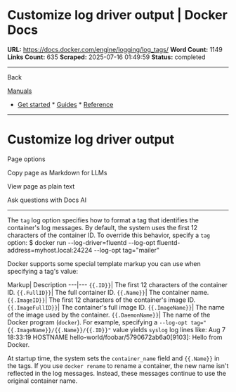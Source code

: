 # Customize log driver output | Docker Docs

**URL:** https://docs.docker.com/engine/logging/log_tags/
**Word Count:** 1149
**Links Count:** 635
**Scraped:** 2025-07-16 01:49:59
**Status:** completed

---

Back

[Manuals](https://docs.docker.com/manuals/)

  * [Get started](https://docs.docker.com/get-started/)   * [Guides](https://docs.docker.com/guides/)   * [Reference](https://docs.docker.com/reference/)

* * *

# Customize log driver output

Page options

Copy page as Markdown for LLMs

View page as plain text

Ask questions with Docs AI

* * *

The `tag` log option specifies how to format a tag that identifies the container's log messages. By default, the system uses the first 12 characters of the container ID. To override this behavior, specify a `tag` option:               $ docker run --log-driver=fluentd --log-opt fluentd-address=myhost.local:24224 --log-opt tag="mailer"     

Docker supports some special template markup you can use when specifying a tag's value:

Markup| Description   ---|---   `{{.ID}}`| The first 12 characters of the container ID.   `{{.FullID}}`| The full container ID.   `{{.Name}}`| The container name.   `{{.ImageID}}`| The first 12 characters of the container's image ID.   `{{.ImageFullID}}`| The container's full image ID.   `{{.ImageName}}`| The name of the image used by the container.   `{{.DaemonName}}`| The name of the Docker program \(`docker`\).      For example, specifying a `--log-opt tag="{{.ImageName}}/{{.Name}}/{{.ID}}"` value yields `syslog` log lines like:               Aug  7 18:33:19 HOSTNAME hello-world/foobar/5790672ab6a0[9103]: Hello from Docker.

At startup time, the system sets the `container_name` field and `{{.Name}}` in the tags. If you use `docker rename` to rename a container, the new name isn't reflected in the log messages. Instead, these messages continue to use the original container name.